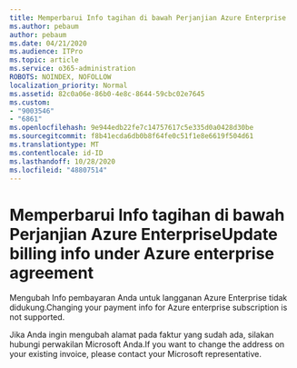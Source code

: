 ```yaml
---
title: Memperbarui Info tagihan di bawah Perjanjian Azure Enterprise
ms.author: pebaum
author: pebaum
ms.date: 04/21/2020
ms.audience: ITPro
ms.topic: article
ms.service: o365-administration
ROBOTS: NOINDEX, NOFOLLOW
localization_priority: Normal
ms.assetid: 82c0a06e-86b0-4e8c-8644-59cbc02e7645
ms.custom:
- "9003546"
- "6861"
ms.openlocfilehash: 9e944edb22fe7c14757617c5e335d0a0428d30be
ms.sourcegitcommit: f8b41ecda6db0b8f64fe0c51f1e8e6619f504d61
ms.translationtype: MT
ms.contentlocale: id-ID
ms.lasthandoff: 10/28/2020
ms.locfileid: "48807514"
---
```

# <a name="update-billing-info-under-azure-enterprise-agreement"></a><span data-ttu-id="72018-102">Memperbarui Info tagihan di bawah Perjanjian Azure Enterprise</span><span class="sxs-lookup"><span data-stu-id="72018-102">Update billing info under Azure enterprise agreement</span></span>

<span data-ttu-id="72018-103">Mengubah Info pembayaran Anda untuk langganan Azure Enterprise tidak didukung.</span><span class="sxs-lookup"><span data-stu-id="72018-103">Changing your payment info for Azure enterprise subscription is not supported.</span></span>

<span data-ttu-id="72018-104">Jika Anda ingin mengubah alamat pada faktur yang sudah ada, silakan hubungi perwakilan Microsoft Anda.</span><span class="sxs-lookup"><span data-stu-id="72018-104">If you want to change the address on your existing invoice, please contact your Microsoft representative.</span></span>

